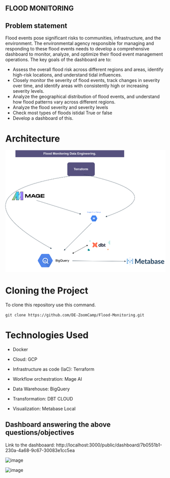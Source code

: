 ## FLOOD MONITORING

## Problem statement
Flood events pose significant risks to communities, infrastructure, and the environment. The environmental agency responsible for managing and responding to these flood events needs to develop a comprehensive dashboard to monitor, analyze, and optimize their flood event management operations.
The key goals of the dashboard are to:
- Assess the overall flood risk across different regions and areas, identify high-risk locations, and understand  tidal influences.
- Closely monitor the severity of flood events, track changes in severity over time, and identify areas with consistently high or increasing severity levels.
- Analyze the geographical distribution of flood events, and understand how flood patterns vary across different regions.
- Analyze the flood severity and severity levels
- Check most types of floods istidal True or false
- Develop a dashboard of this.
  

# Architecture
![Workflow](https://github.com/DE-ZoomCamp/Flood-Monitoring/blob/master/Floodmonitoring.drawio.png)

# Cloning the Project

To clone this repository use this command.

`
git clone https://github.com/DE-ZoomCamp/Flood-Monitoring.git
`

# Technologies Used

- Docker

- Cloud: GCP

- Infrastructure as code (IaC): Terraform

- Workflow orchestration: Mage AI

- Data Warehouse: BigQuery

- Transformation: DBT CLOUD

- Visualization: Metabase Local

## Dashboard answering the above questions/objectives

Link to the dashboaard: http://localhost:3000/public/dashboard/7b0551b1-230a-4a68-9c67-30083e1cc5ea

![image](https://github.com/DE-ZoomCamp/Flood-Monitoring/assets/55980747/8ec36ce3-ebb0-4231-92e6-a73ddff6c023)

![image](https://github.com/DE-ZoomCamp/Flood-Monitoring/assets/55980747/de062f85-2891-4eba-8673-3fbaeb4df599)





